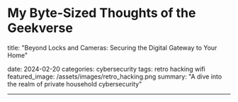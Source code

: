 # My Byte-Sized Thoughts of the Geekverse

title: "Beyond Locks and Cameras: Securing the Digital Gateway to Your Home"


date: 2024-02-20
categories: cybersecurity
tags: retro hacking wifi
featured_image: /assets/images/retro_hacking.png
summary: "A dive into the realm of private household cybersecurity"

-------

